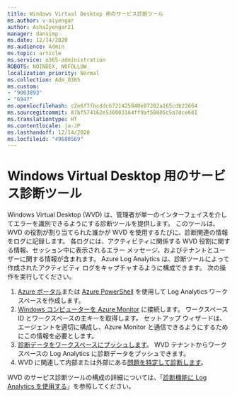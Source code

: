 ```yaml
---
title: Windows Virtual Desktop 用のサービス診断ツール
ms.author: v-aiyengar
author: AshaIyengar21
manager: dansimp
ms.date: 12/14/2020
ms.audience: Admin
ms.topic: article
ms.service: o365-administration
ROBOTS: NOINDEX, NOFOLLOW
localization_priority: Normal
ms.collection: Adm_O365
ms.custom:
- "9003893"
- "6947"
ms.openlocfilehash: c2e6f7fbcddc6721425840e87202a165cdb22664
ms.sourcegitcommit: 87bf574162e536003164ff9af50005c5a7dce601
ms.translationtype: HT
ms.contentlocale: ja-JP
ms.lasthandoff: 12/14/2020
ms.locfileid: "49680569"
---
```

# <a name="service-diagnostics-tool-for-windows-virtual-desktop"></a>Windows Virtual Desktop 用のサービス診断ツール

Windows Virtual Desktop (WVD) は、管理者が単一のインターフェイスを介してエラーを識別できるようにする診断ツールを提供します。 このツールは、WVD の役割が割り当てられた誰かが WVD を使用するたびに、診断関連の情報をログに記録します。 各ログには、アクティビティに関係する WVD 役割に関する情報、セッション中に表示されるエラー メッセージ、およびテナントとユーザーに関する情報が含まれます。 Azure Log Analytics は、診断ツールによって作成されたアクティビティ ログをキャプチャするように構成できます。 次の操作を実行してください。

1. [Azure ポータル](https://go.microsoft.com/fwlink/?linkid=2129500)または [Azure PowerShell](https://go.microsoft.com/fwlink/?linkid=2129501) を使用して Log Analytics ワークスペースを作成します。
1. [Windows コンピューターを Azure Monitor](https://go.microsoft.com/fwlink/?linkid=2129913) に接続します。 ワークスペース ID とワークスペースの主キーを取得します。 セットアップ ウィザードは、エージェントを適切に構成し、Azure Monitor と通信できるようにするためにこの情報を必要とします。
1. [診断データをワークスペースにプッシュします](https://go.microsoft.com/fwlink/?linkid=2128284)。 WVD テナントからワークスペースの Log Analytics に診断データをプッシュできます。
1. WVD に関連して内部または外部にある[問題を特定して診断します](https://go.microsoft.com/fwlink/?linkid=2128338)。

WVD のサービス診断ツールの構成の詳細については、「[診断機能に Log Analytics を使用する](https://go.microsoft.com/fwlink/?linkid=2128084)」を参照してください。
